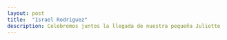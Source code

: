 ```yaml
---
layout: post
title:  "Israel Rodriguez"
description: Celebremos juntos la llegada de nuestra pequeña Juliette 
---
```


